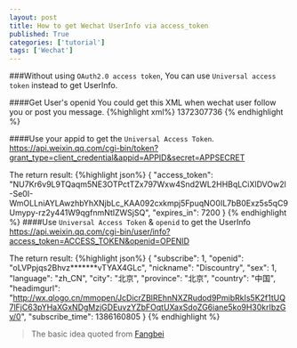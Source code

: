 ```yaml
---
layout: post
title: How to get Wechat UserInfo via access_token
published: True
categories: ['tutorial']
tags: ['Wechat']
---
```

<!--more-->

###Without using `OAuth2.0 access token`, You can use `Universal access token` instead to get UserInfo.

####Get User's openid
You could get this XML when wechat user follow you or post you message.
{%highlight xml%}
<xml>
    <ToUserName><![CDATA[gh_b629c48b653e]]></ToUserName>
    <FromUserName><![CDATA[ollB4jv7LA3tydjviJp5V9qTU_kA]]></FromUserName>
    <CreateTime>1372307736</CreateTime>
    <MsgType><![CDATA[event]]></MsgType>
    <Event><![CDATA[subscribe]]></Event>
    <EventKey><![CDATA[]]></EventKey>
</xml>
{% endhighlight %}

####Use your appid to get the `Universal Access Token`. 
    https://api.weixin.qq.com/cgi-bin/token?grant_type=client_credential&appid=APPID&secret=APPSECRET

The return result:
{%highlight json%}
{
    "access_token": "NU7Kr6v9L9TQaqm5NE3OTPctTZx797Wxw4Snd2WL2HHBqLCiXlDVOw2l-Se0I-WmOLLniAYLAwzhbYhXNjbLc_KAA092cxkmpj5FpuqNO0IL7bB0Exz5s5qC9Umypy-rz2y441W9qgfnmNtIZWSjSQ",
    "expires_in": 7200
}
{% endhighlight %}
####Use `Universal Access Token` & `openid` to get the UserInfo
    https://api.weixin.qq.com/cgi-bin/user/info?access_token=ACCESS_TOKEN&openid=OPENID

The return result:
{%highlight json%}
{
    "subscribe": 1,
    "openid": "oLVPpjqs2Bhvz*******vTYAX4GLc",
    "nickname": "Discountry",
    "sex": 1,
    "language": "zh_CN",
    "city": "北京",
    "province": "北京",
    "country": "中国",
    "headimgurl": "http://wx.qlogo.cn/mmopen/JcDicrZBlREhnNXZRudod9PmibRkIs5K2f1tUQ7lFjC63pYHaXGxNDgMzjGDEuvzYZbFOqtUXaxSdoZG6iane5ko9H30krIbzGv/0",
    "subscribe_time": 1386160805
}
{% endhighlight %}

>The basic idea quoted from [Fangbei](http://www.cnblogs.com/txw1958/p/weixin76-user-info.html)


